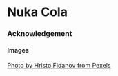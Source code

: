 # Nuka Cola

### Acknowledgement

#### Images

[Photo by Hristo Fidanov from Pexels](https://www.pexels.com/photo/scenic-view-of-forest-during-night-time-1252869/)

